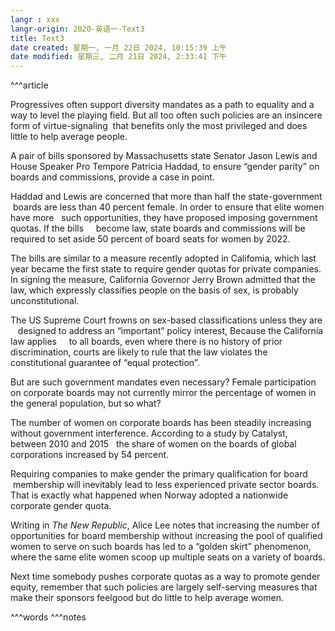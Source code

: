 ```yaml
---
langr : xxx
langr-origin: 2020-英语一-Text3
title: Text3
date created: 星期一, 一月 22日 2024, 10:15:39 上午
date modified: 星期三, 二月 21日 2024, 2:33:41 下午
---
```


^^^article

Progressives often support diversity mandates as a path to equality and a way to level the playing field. But all too often such policies are an insincere form of virtue-signaling  that benefits only the most privileged and does little to help average people.

A pair of bills sponsored by Massachusetts state Senator Jason Lewis and House Speaker Pro Tempore Patricia Haddad, to ensure “gender parity” on boards and commissions, provide a case in point.

Haddad and Lewis are concerned that more than half the state-government  boards are less than 40 percent female. In order to ensure that elite women have more   such opportunities, they have proposed imposing government quotas. If the bills     become law, state boards and commissions will be required to set aside 50 percent of board seats for women by 2022.

The bills are similar to a measure recently adopted in Califomia, which last year became the first state to require gender quotas for private companies. In signing the measure, California Governor Jerry Brown admitted that the law, which expressly classifies people on the basis of sex, is probably unconstitutional.

The US Supreme Court frowns on sex-based classifications unless they are    designed to address an “important” policy interest, Because the California law applies     to all boards, even where there is no history of prior discrimination, courts are likely to rule that the law violates the constitutional guarantee of “equal protection”.

But are such government mandates even necessary? Female participation on corporate boards may not currently mirror the percentage of women in the general population, but so what?

The number of women on corporate boards has been steadily increasing without government interference. According to a study by Catalyst, between 2010 and 2015   the share of women on the boards of global corporations increased by 54 percent.

Requiring companies to make gender the primary qualification for board  membership will inevitably lead to less experienced private sector boards. That is exactly what happened when Norway adopted a nationwide corporate gender quota.

Writing in _The New Republic_, Alice Lee notes that increasing the number of opportunities for board membership without increasing the pool of qualified women to serve on such boards has led to a “golden skirt” phenomenon, where the same elite women scoop up multiple seats on a variety of boards.

Next time somebody pushes corporate quotas as a way to promote gender equity, remember that such policies are largely self-serving measures that make their sponsors feelgood but do little to help average women.




^^^words
^^^notes